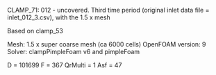 CLAMP_71: 012 - uncovered. Third time period (original inlet data file = inlet_012_3.csv), with the 1.5 x mesh

Based on clamp_53

Mesh: 1.5 x super coarse mesh (ca 6000 cells)
OpenFOAM version: 9
Solver: clampPimpleFoam v6 and pimpleFoam

D = 101699
F = 367
QrMulti = 1
Asf = 47
